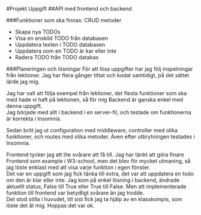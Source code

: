 #Projekt Uppgift
##API med frontend och backend

###Funktioner som ska finnas: CRUD metoder
* Skapa nya TODOs
* Visa en enskild TODO från databasen
* Uppdatera texten i TODO databasen
* Uppdatera oom en TODO är kar eller inte
* Radera TODO från TODO databas

###Planeringen och lösningar
För att lösa uppgifter har jag följ inspelningar från lektioner. Jag har flera gånger tittat och kodat samtidigt, på det sättet lärde jag mig.

Jag har valt att följa exempel från lektioner, det flesta funktioner som ska med hade vi haft på lektionen, så för mig Backend är ganska enkel med denna uppgift.   
Jag började med allt i backend i en server-fil, och testade om funktionerna är korrekta i Insomnia.  

Sedan bröt jag ut configuration med middleware, controller med olika funktioner, och routes med olika metoder. Även efter utbrytningen testades i Insomnia.

Frontend tycker jag att lite svårare att få till. Jag har tänkt att göra finare Frontend som example i W3-school, men det blev för mycket utmaning, så jag löste enklast med att visa varje funktion i egen fönster.  
Det var en uppgift som jag fick tänka till extra, det var att uppdatera en todo om den är klar eller inte. Jag kom på enkel lösning i backend, ändrade aktuellt status, False till True eller True till False. Men att implementerade funktion till frontend var betydligt svårare än jag trodde.  
Det stod stilla i huvudet, till sist fick jag ta hjälp av en klasskompis, som löste det åt mig. Hoppas det var ok. 







    
